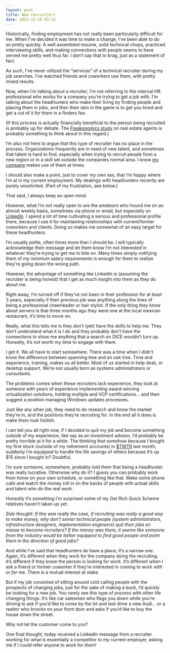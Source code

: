 ```yaml
---
layout: post
title: New recruit(er)
date: 2013-12-19 03:22
---
```



Historically, finding employment has not really been particularly difficult for me. When I’ve decided it was time to make a change, I’ve been able to do so pretty quickly. A well assembled resume, solid technical chops, practiced interviewing skills, and making connections with people seems to have served me pretty well thus far. I don’t say that to brag, just as a statement of fact.

As such, I’ve never utilized the “services” of a technical recruiter during my job searches. I’ve watched friends and coworkers use them, with pretty mixed results.

Now, when I’m talking about a recruiter, I’m not referring to the internal HR professional who works for a company you’re trying to get a job with. I’m talking about the headhunters who make their living by finding people and placing them in jobs, and then their skin in the game is to get you hired and get a cut of it for them in a finders fee.

(If this process is actually financially beneficial to the person being recruited is probably up for debate. The [Freakonomics study](http://www.youtube.com/watch?v=17jO_w6f8Ck) on real estate agents is probably something to think about in this regard.)

I’m also not here to argue that this type of recruiter has no place in the process. Organizations frequently are in need of new talent, and sometimes that talent is hard to find, especially when trying to recruit people from a new region or in a skill set outside the companies normal area. I know [my company](http://www.aos5.com/careers) makes use of them at times.

I should also make a point, just to cover my own ass, that I’m happy where I’m at in my current employment. My dealings with headhunters recently are purely unsolicited. (Part of my frustration, see below.)

That said, I always keep an open mind.

However, what I’m not really open to are the amateurs who hound me on an almost weekly basis, sometimes via phone or email, but especially on [LinkedIn](http://www.linkedin.com/in/stanclift). I spend a lot of time cultivating a serious and professional profile there, because I use it for maintaining relationships with current/former coworkers and clients. Doing so makes me somewhat of an easy target for these headhunters.

I’m usually polite, often times more than I should be. I will typically acknowledge their message and let them know I’m not interested in whatever they’re trying to get me to bite on. Many times simply notifying them of my minimum salary requirements is enough for them to realize they’re going down the wrong path.

However, the advantage of something like LinkedIn is (assuming the recruiter is being honest) that I get as much insight into them as they do about me.

Right away, I’m turned off if they’ve not been in their profession for at least 3 years, especially if their previous job was anything along the lines of being a professional cheerleader or hair stylist. If the only thing they know about servers is that three months ago they were one at the local mexican restaurant, it’s time to move on.

Really, what this tells me is they don’t (yet) have the skills to help me. They don’t understand what it is I do and they probably don’t have the connections to show me anything that a search on DICE wouldn’t turn up. Honestly, it’s not worth my time to engage with them.

I get it. We all have to start somewhere. There was a time when I didn’t know the difference between spanning tree and an oak tree. Time and experience, training, makes us all better. Most of us started in help desk, or desktop support. We’re not usually born as systems administrators or consultants.

The problems comes when these recruiters lack experience, they look at someone with years of experience implementing award winning virtualization solutions, holding multiple and VCP certifications… and then suggest a position managing Windows updates processes.

Just like any other job, they need to do research and know the market they’re in, and the positions they’re recruiting for. In the end all it does is make them look foolish.

I can tell you all right now, if I decided to quit my job and become something outside of my experience, like say as an investment advisor, I’d probably be pretty horrible at it for a while. The thinking that somehow because I bought my first stock (outside of my retirement accounts) in [$TWTR](https://www.google.com/finance?q=twtr) last month, suddenly I’m equipped to handle the life savings of others because it’s up $15 since I bought in? Doubtful.

I’m sure someone, somewhere, probably told them that being a headhunter was really lucrative. Otherwise why do it? I guess you can probably work from home on your own schedule, or something like that. Make some phone calls and watch the money roll in on the backs of people with actual skills and talent who do the real work.

Honestly it’s something I’m surprised some of my Get Rich Quick Scheme relatives haven’t taken up yet.

_Side thought: If this was really the case, if recruiting was really a good way to make money, why don’t senior technical people (system administrators, infrastructure designers, implementation engineers) quit their jobs en masse to become recruiters? If the money was there, it seems like someone from the industry would be better equipped to find good people and point them in the direction of good jobs?_

And while I’ve said that headhunters do have a place, it’s a narrow one. Again, it’s different when they work for the company doing the recruiting. It’s different if they know the person is looking for work. It’s different when I ask a friend or former coworker if they’re interested in coming to work _with_ or _for_ me. There is a mutual interest at stake.

But if my job consisted of sitting around cold calling people with the prospects of changing jobs, just for the sake of making a buck, I’d quickly be looking for a new job. You rarely see this type of process with other life changing things. It’s like car salesmen who flags you down while you’re driving to ask if you’d like to come by the lot and test drive a new Audi… or a realtor who knocks on your front door and asks if you’d like to buy the house down the street.

Why not let the customer come to you?

One final thought, today received a LinkedIn message from a recruiter working for what is essentially a competitor to my current employer, asking me if I could refer anyone to work for _them!_
